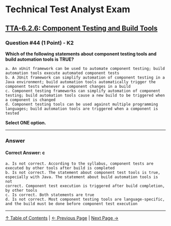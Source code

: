# Technical Test Analyst Exam

## [TTA-6.2.6: Component Testing and Build Tools](../6-test-tools-and-automation/6.2-specific-test-tools.md#625-tools-to-support-model-based-testing)

### Question #44 (1 Point) - K2

**Which of the following statements about component testing tools and build automation tools is TRUE?**

    a. An xUnit framework can be used to automate component testing; build automation tools execute automated component tests
    b. A JUnit framework can simplify automation of component testing in a Java environment; build automation tools automatically trigger the component tests whenever a component changes in a build
    c. Component testing frameworks can simplify automation of component testing; build automation tools cause a new build to be triggered when a component is changed
    d. Component testing tools can be used against multiple programming languages; build automation tools are triggered when a component is tested

**Select ONE option.**

---

### Answer

#### Correct Answer: c

    a. Is not correct. According to the syllabus, component tests are executed by other tools after build is completed
    b. Is not correct. The statement about component test tools is true, especially with Java. The statement about build automation tools is not
    correct. Component test execution is triggered after build completion, by other tools
    c. Is correct. Both statements are true
    d. Is not correct. Most component testing tools are language-specific, and the build must be done before component test execution

---

[↑ Table of Contents](../../README.md#table-of-contents) | [← Previous Page](question-43.md) | [Next Page →](question-45.md)
